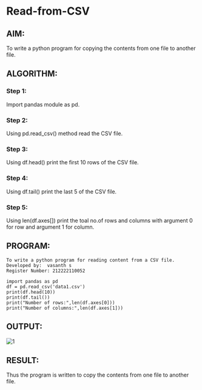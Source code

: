 # Read-from-CSV

## AIM:
To write a python program for copying the contents from one file to another file.
## ALGORITHM:
### Step 1:
Import pandas module as pd.

### Step 2:
Using pd.read_csv() method read the CSV file.

### Step 3:
Using df.head() print the first 10 rows of the CSV file.

### Step 4:
Using df.tail() print the last 5 of the CSV file.

### Step 5:
Using len(df.axes[]) print the toal no.of rows and columns with argument 0 for row and argument 1 for column.

## PROGRAM:
```
To write a python program for reading content from a CSV file.
Developed by:  vasanth s
Register Number: 212222110052

import pandas as pd
df = pd.read_csv('data1.csv')
print(df.head(10))
print(df.tail())
print("Number of rows:",len(df.axes[0]))
print("Number of columns:",len(df.axes[1]))
```
## OUTPUT:
![1](https://github.com/vasanth0908/Read-from-CSV/assets/122000018/09497023-6f27-44b3-af87-f8a08292a6e5)

## RESULT:
Thus the program is written to copy the contents from one file to another file.
